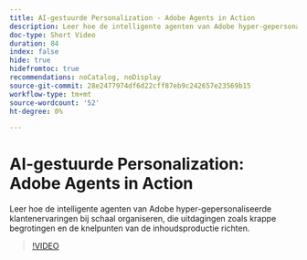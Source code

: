 ```yaml
---
title: AI-gestuurde Personalization - Adobe Agents in Action
description: Leer hoe de intelligente agenten van Adobe hyper-gepersonaliseerde klantenervaringen bij schaal organiseren, die uitdagingen zoals krappe begrotingen en de knelpunten van de inhoudsproductie richten.
doc-type: Short Video
duration: 84
index: false
hide: true
hidefromtoc: true
recommendations: noCatalog, noDisplay
source-git-commit: 28e2477974df6d22cff87eb9c242657e23569b15
workflow-type: tm+mt
source-wordcount: '52'
ht-degree: 0%

---
```



# AI-gestuurde Personalization: Adobe Agents in Action

Leer hoe de intelligente agenten van Adobe hyper-gepersonaliseerde klantenervaringen bij schaal organiseren, die uitdagingen zoals krappe begrotingen en de knelpunten van de inhoudsproductie richten.

<!-- 72_S653_3442539_83_aidriven-personalization-adobe-agents-in-action -->
>[!VIDEO](https://video.tv.adobe.com/v/3460119/?learn=on&enablevpops=true&captions=dut)
